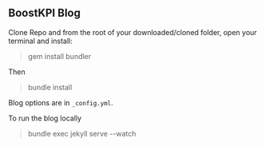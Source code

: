 ## BoostKPI Blog ##

Clone Repo and from the root of your downloaded/cloned folder, open your terminal and install:

> gem install bundler

Then

> bundle install

Blog options are in  `_config.yml`.

To run the blog locally

> bundle exec jekyll serve --watch





